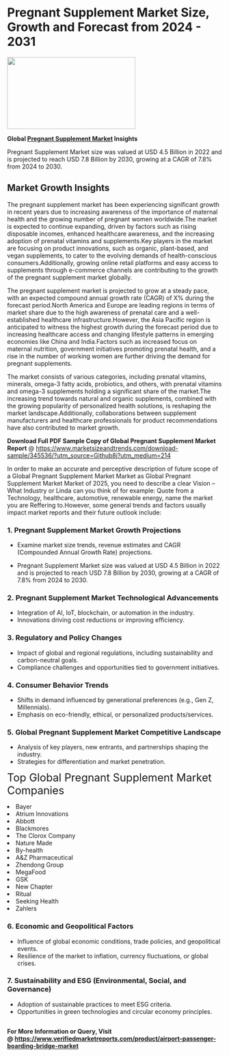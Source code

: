 <H1>Pregnant Supplement Market Size, Growth and Forecast from 2024 - 2031</H1><img class="aligncenter size-medium wp-image-584254" src="https://thirdeyenews.in/wp-content/uploads/2024/09/Global-Market-Research-300x168.jpeg" alt="" width="300" height="168" /><p><strong>Global&nbsp;<a href="https://www.marketsizeandtrends.com/download-sample/345536/?utm_source=Github8j?utm_medium=214">Pregnant Supplement Market</a> Insights</strong></p><p>Pregnant Supplement Market size was valued at USD 4.5 Billion in 2022 and is projected to reach USD 7.8 Billion by 2030, growing at a CAGR of 7.8% from 2024 to 2030.</p><p><h2>Market Growth Insights</h2> <p>The pregnant supplement market has been experiencing significant growth in recent years due to increasing awareness of the importance of maternal health and the growing number of pregnant women worldwide.The market is expected to continue expanding, driven by factors such as rising disposable incomes, enhanced healthcare awareness, and the increasing adoption of prenatal vitamins and supplements.Key players in the market are focusing on product innovations, such as organic, plant-based, and vegan supplements, to cater to the evolving demands of health-conscious consumers.Additionally, growing online retail platforms and easy access to supplements through e-commerce channels are contributing to the growth of the pregnant supplement market globally.</p> <p>The pregnant supplement market is projected to grow at a steady pace, with an expected compound annual growth rate (CAGR) of X% during the forecast period.North America and Europe are leading regions in terms of market share due to the high awareness of prenatal care and a well-established healthcare infrastructure.However, the Asia Pacific region is anticipated to witness the highest growth during the forecast period due to increasing healthcare access and changing lifestyle patterns in emerging economies like China and India.Factors such as increased focus on maternal nutrition, government initiatives promoting prenatal health, and a rise in the number of working women are further driving the demand for pregnant supplements.</p> <p>The market consists of various categories, including prenatal vitamins, minerals, omega-3 fatty acids, probiotics, and others, with prenatal vitamins and omega-3 supplements holding a significant share of the market.The increasing trend towards natural and organic supplements, combined with the growing popularity of personalized health solutions, is reshaping the market landscape.Additionally, collaborations between supplement manufacturers and healthcare professionals for product recommendations have also contributed to market growth.</p> <p><span class=""><strong>Download Full PDF Sample Copy of Global Pregnant Supplement Market Report</strong> @ <a href="https://www.marketsizeandtrends.com/download-sample/345536/?utm_source=Github8j?utm_medium=214" target="_blank">https://www.marketsizeandtrends.com/download-sample/345536/?utm_source=Github8j?utm_medium=214</a></span></p><p>In order to make an accurate and perceptive description of future scope of a Global&nbsp;Pregnant Supplement Market Market as Global&nbsp;Pregnant Supplement Market Market of 2025, you need to describe a clear Vision &ndash; What Industry or Linda can you think of for example: Quote from a Technology, healthcare, automotive, renewable energy, name the market you are Reffering to.However, some general trends and factors usually impact market reports and their future outlook include:</p><h3>1.&nbsp;<strong>Pregnant Supplement Market Growth Projections</strong></h3><ul><li>Examine market size trends, revenue estimates and CAGR (Compounded Annual Growth Rate) projections.</li><li><p>Pregnant Supplement Market size was valued at USD 4.5 Billion in 2022 and is projected to reach USD 7.8 Billion by 2030, growing at a CAGR of 7.8% from 2024 to 2030.</p></li></ul><h3>2.&nbsp;<strong>Pregnant Supplement Market Technological Advancements</strong></h3><ul><li>Integration of AI, IoT, blockchain, or automation in the industry.</li><li>Innovations driving cost reductions or improving efficiency.</li></ul><h3>3.&nbsp;<strong>Regulatory and Policy Changes</strong></h3><ul><li>Impact of global and regional regulations, including sustainability and carbon-neutral goals.</li><li>Compliance challenges and opportunities tied to government initiatives.</li></ul><h3>4.&nbsp;<strong>Consumer Behavior Trends</strong></h3><ul><li>Shifts in demand influenced by generational preferences (e.g., Gen Z, Millennials).</li><li>Emphasis on eco-friendly, ethical, or personalized products/services.</li></ul><h3>5.&nbsp;<strong>Global Pregnant Supplement Market Competitive Landscape</strong></h3><ul><li>Analysis of key players, new entrants, and partnerships shaping the industry.</li><li>Strategies for differentiation and market penetration.</li></ul><p data-pm-slice="1 1 []"><span style="color: inherit; font-family: inherit; font-size: 25px;">Top Global Pregnant Supplement Market Companies</span></p><div class="" data-test-id=""><p><li>Bayer</li><li> Atrium Innovations</li><li> Abbott</li><li> Blackmores</li><li> The Clorox Company</li><li> Nature Made</li><li> By-health</li><li> A&Z Pharmaceutical</li><li> Zhendong Group</li><li> MegaFood</li><li> GSK</li><li> New Chapter</li><li> Ritual</li><li> Seeking Health</li><li> Zahlers</li></p></div><h3>6.&nbsp;<strong>Economic and Geopolitical Factors</strong></h3><ul><li>Influence of global economic conditions, trade policies, and geopolitical events.</li><li>Resilience of the market to inflation, currency fluctuations, or global crises.</li></ul><h3>7.&nbsp;<strong>Sustainability and ESG (Environmental, Social, and Governance)</strong></h3><ul><li>Adoption of sustainable practices to meet ESG criteria.</li><li>Opportunities in green technologies and circular economy principles.</li></ul><h2><strong style="font-size: 14px;">For More Information or Query, Visit @&nbsp;</strong><a style="background-color: #ffffff; font-size: 14px;" href="https://www.marketsizeandtrends.com/report/pregnant-supplement-market/" target="_blank">https://www.verifiedmarketreports.com/product/airport-passenger-boarding-bridge-market</a></h2>